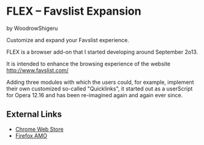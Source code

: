FLEX – Favslist Expansion
====

by WoodrowShigeru


Customize and expand your Favslist experience.


FLEX is a browser add-on that I started developing around September 2o13.

It is intended to enhance the browsing experience of the website  http://www.favslist.com/

Adding three modules with which the users could, for example, implement their own customized 
so-called "Quicklinks", it started out as a userScript for Opera 12.16 and has been 
re-imagined again and again ever since.


External Links
----
- [Chrome Web Store][c]
- [Firefox AMO][f]

[c]: https://chrome.google.com/webstore/detail/flex-%E2%80%93-favslist-expansion/pdgkaaddlnkbibdlfkbgppimjahejlca
[f]: https://addons.mozilla.org/en-US/firefox/addon/flex-favslist-expansion/
